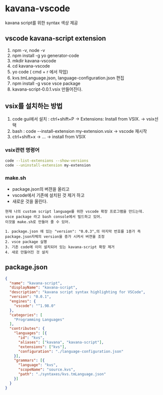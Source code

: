 # kavana-vscode

kavana script를 위한 syntax 색상 제공

## vscode kavana-script extension

1. npm -v, node -v
2. npm install -g yo generator-code
3. mkdir kavana-vscode
4. cd kavana-vscode
5. yo code ( cmd + r 에서 작업)
6. kvs.tmLanguage.json, language-configuration.json 편집
7. npm install -g vsce
   vsce package
8. kavana-script-0.0.1.vsix 만들어진다.

## vsix를 설치하는 방법

1. code gui에서 설치 : ctrl+shift+P -> Extensions: Install from VSIX. -> vsix선택
2. bash :  code --install-extension my-extension.vsix -> vscode 재시작
3. ctrl+shift+x ->  ... -> install from VSIX

### vsix관련 명령어

```bash
code --list-extensions --show-versions
code --uninstall-extension my-extension
```

### make.sh

- package.json의 버젼을 올리고
- vscode에서 기존에 설치된 것 제거 하고
- 새로운 것을 올린다.

```text
현재 나의 custom script language를 위한 vscode 확장 프로그램을 만드는데.
vsce package 라고 bash console에서 빌드하고 있어.
이것을 make.sh로 만들어 줄 수 있어.

1. package.json 에 있는 "version": "0.0.3",의 마지막 번호를 1증가 즉 package.json자체의 version을 증가 시켜서 버젼을 조정
2. vsce package 실행
3. 기존 code에 이미 설치되어 있는 kavana-script 확장 제거
4. 새로 만들어진 것 설치
```

## package.json

```json
{
  "name": "kavana-script",
  "displayName": "kavana-script",
  "description": "kavana script syntax highlighting for VSCode",
  "version": "0.0.1",
  "engines": {
    "vscode": "^1.98.0"
  },
  "categories": [
    "Programming Languages"
  ],
  "contributes": {
    "languages": [{
      "id": "kvs",
      "aliases": ["kavana", "kavana-script"],
      "extensions": ["kvs"],
      "configuration": "./language-configuration.json"
    }],
    "grammars": [{
      "language": "kvs",
      "scopeName": "source.kvs",
      "path": "./syntaxes/kvs.tmLanguage.json"
    }]
  }
}
```
